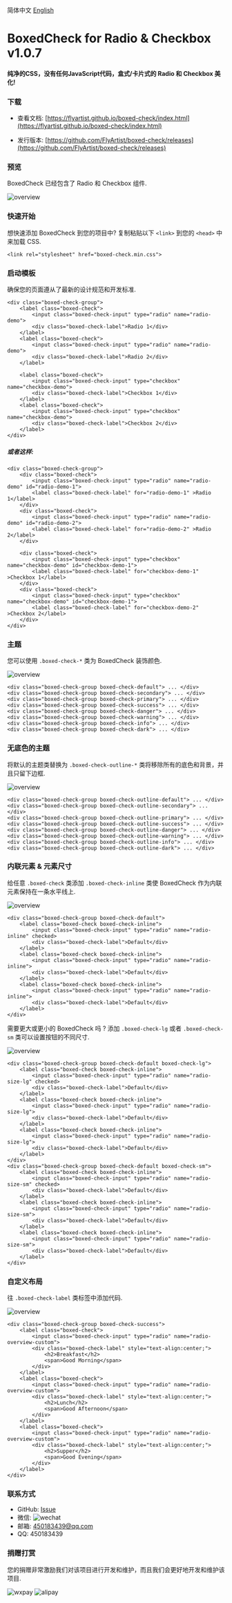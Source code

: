 简体中文 [English](README.md)

# BoxedCheck for Radio & Checkbox v1.0.7
#### 纯净的CSS，没有任何JavaScript代码，盒式/卡片式的 Radio 和 Checkbox 美化!

### 下载

* 查看文档: [https://flyartist.github.io/boxed-check/index.html](https://flyartist.github.io/boxed-check/index.html)

* 发行版本: [https://github.com/FlyArtist/boxed-check/releases](https://github.com/FlyArtist/boxed-check/releases)

### 预览
BoxedCheck 已经包含了 Radio 和 Checkbox 组件.

![overview](http://res.beanie.top/BoxedCheck/demo1.png)


### 快速开始

想快速添加 BoxedCheck 到您的项目中? 复制粘贴以下 ```<link>``` 到您的 ```<head>``` 中来加载 CSS.

```
<link rel="stylesheet" href="boxed-check.min.css">
```
### 启动模板
确保您的页面遵从了最新的设计规范和开发标准.


	<div class="boxed-check-group">
	    <label class="boxed-check">
	        <input class="boxed-check-input" type="radio" name="radio-demo">
	        <div class="boxed-check-label">Radio 1</div>
	    </label>
	    <label class="boxed-check">
	        <input class="boxed-check-input" type="radio" name="radio-demo">
	        <div class="boxed-check-label">Radio 2</div>
	    </label>
	
	    <label class="boxed-check">
	        <input class="boxed-check-input" type="checkbox" name="checkbox-demo">
	        <div class="boxed-check-label">Checkbox 1</div>
	    </label>
	    <label class="boxed-check">
	        <input class="boxed-check-input" type="checkbox" name="checkbox-demo">
	        <div class="boxed-check-label">Checkbox 2</div>
	    </label>
	</div>

##### 或者这样:

	<div class="boxed-check-group">
	    <div class="boxed-check">
	        <input class="boxed-check-input" type="radio" name="radio-demo" id="radio-demo-1">
	        <label class="boxed-check-label" for="radio-demo-1" >Radio 1</label>
	    </div>
	    <div class="boxed-check">
	        <input class="boxed-check-input" type="radio" name="radio-demo" id="radio-demo-2">
	        <label class="boxed-check-label" for="radio-demo-2" >Radio 2</label>
	    </div>
	
	    <div class="boxed-check">
	        <input class="boxed-check-input" type="checkbox" name="checkbox-demo" id="checkbox-demo-1">
	        <label class="boxed-check-label" for="checkbox-demo-1" >Checkbox 1</label>
	    </div>
	    <div class="boxed-check">
	        <input class="boxed-check-input" type="checkbox" name="checkbox-demo" id="checkbox-demo-1">
	        <label class="boxed-check-label" for="checkbox-demo-2" >Checkbox 2</label>
	    </div>
	</div>

### 主题
您可以使用 ```.boxed-check-*``` 类为 BoxedCheck 装饰颜色.

![overview](http://res.beanie.top/BoxedCheck/demo2.png)

	<div class="boxed-check-group boxed-check-default"> ... </div>
	<div class="boxed-check-group boxed-check-secondary"> ... </div>
	<div class="boxed-check-group boxed-check-primary"> ... </div>
	<div class="boxed-check-group boxed-check-success"> ... </div>
	<div class="boxed-check-group boxed-check-danger"> ... </div>
	<div class="boxed-check-group boxed-check-warning"> ... </div>
	<div class="boxed-check-group boxed-check-info"> ... </div>
	<div class="boxed-check-group boxed-check-dark"> ... </div>

### 无底色的主题
将默认的主题类替换为 ```.boxed-check-outline-*``` 类将移除所有的底色和背景，并且只留下边框.

![overview](http://res.beanie.top/BoxedCheck/demo3.png)

	<div class="boxed-check-group boxed-check-outline-default"> ... </div>
	<div class="boxed-check-group boxed-check-outline-secondary"> ... </div>
	<div class="boxed-check-group boxed-check-outline-primary"> ... </div>
	<div class="boxed-check-group boxed-check-outline-success"> ... </div>
	<div class="boxed-check-group boxed-check-outline-danger"> ... </div>
	<div class="boxed-check-group boxed-check-outline-warning"> ... </div>
	<div class="boxed-check-group boxed-check-outline-info"> ... </div>
	<div class="boxed-check-group boxed-check-outline-dark"> ... </div>

### 内联元素 & 元素尺寸
 给任意 ```.boxed-check``` 类添加 ```.boxed-check-inline``` 类使 BoxedCheck 作为内联元素保持在一条水平线上.

![overview](http://res.beanie.top/BoxedCheck/demo5.png)

	<div class="boxed-check-group boxed-check-default">
	    <label class="boxed-check boxed-check-inline">
	        <input class="boxed-check-input" type="radio" name="radio-inline" checked>
	        <div class="boxed-check-label">Default</div>
	    </label>
	    <label class="boxed-check boxed-check-inline">
	        <input class="boxed-check-input" type="radio" name="radio-inline">
	        <div class="boxed-check-label">Default</div>
	    </label>
	    <label class="boxed-check boxed-check-inline">
	        <input class="boxed-check-input" type="radio" name="radio-inline">
	        <div class="boxed-check-label">Default</div>
	    </label>
	</div>

需要更大或更小的 BoxedCheck 吗 ? 添加 ```.boxed-check-lg``` 或者 ```.boxed-check-sm``` 类可以设置按钮的不同尺寸.

![overview](http://res.beanie.top/BoxedCheck/demo6.png)
 
	<div class="boxed-check-group boxed-check-default boxed-check-lg">
	    <label class="boxed-check boxed-check-inline">
	        <input class="boxed-check-input" type="radio" name="radio-size-lg" checked>
	        <div class="boxed-check-label">Default</div>
	    </label>
	    <label class="boxed-check boxed-check-inline">
	        <input class="boxed-check-input" type="radio" name="radio-size-lg">
	        <div class="boxed-check-label">Default</div>
	    </label>
	    <label class="boxed-check boxed-check-inline">
	        <input class="boxed-check-input" type="radio" name="radio-size-lg">
	        <div class="boxed-check-label">Default</div>
	    </label>
	</div>
	<div class="boxed-check-group boxed-check-default boxed-check-sm">
	    <label class="boxed-check boxed-check-inline">
	        <input class="boxed-check-input" type="radio" name="radio-size-sm" checked>
	        <div class="boxed-check-label">Default</div>
	    </label>
	    <label class="boxed-check boxed-check-inline">
	        <input class="boxed-check-input" type="radio" name="radio-size-sm">
	        <div class="boxed-check-label">Default</div>
	    </label>
	    <label class="boxed-check boxed-check-inline">
	        <input class="boxed-check-input" type="radio" name="radio-size-sm">
	        <div class="boxed-check-label">Default</div>
	    </label>
	</div>

### 自定义布局
往 ```.boxed-check-label``` 类标签中添加代码.

![overview](http://res.beanie.top/BoxedCheck/demo4.png)

	<div class="boxed-check-group boxed-check-success">
	    <label class="boxed-check">
	        <input class="boxed-check-input" type="radio" name="radio-overview-custom">
	        <div class="boxed-check-label" style="text-align:center;">
	            <h2>Breakfast</h2>
	            <span>Good Morning</span>
	        </div>
	    </label>
	    <label class="boxed-check">
	        <input class="boxed-check-input" type="radio" name="radio-overview-custom">
	        <div class="boxed-check-label" style="text-align:center;">
	            <h2>Lunch</h2>
	            <span>Good Afternoon</span>
	        </div>
	    </label>
	    <label class="boxed-check">
	        <input class="boxed-check-input" type="radio" name="radio-overview-custom">
	        <div class="boxed-check-label" style="text-align:center;">
	            <h2>Supper</h2>
	            <span>Good Evening</span>
	        </div>
	    </label>
	</div>

### 联系方式
* GitHub: [Issue](https://github.com/FlyArtist/boxed-check/issues)
* 微信: ![wechat](http://res.beanie.top/x/personal_wechat.jpg)
* 邮箱: [450183439@qq.com](mailto:450183439@qq.com)
* QQ: 450183439

### 捐赠打赏

您的捐赠非常激励我们对该项目进行开发和维护，而且我们会更好地开发和维护该项目.

![wxpay](http://res.beanie.top/x/personal_wxpay.png)
![alipay](http://res.beanie.top/x/personal_alipay.png)